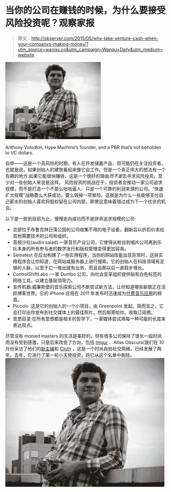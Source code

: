 # 当你的公司在赚钱的时候，为什么要接受风险投资呢？观察家报

> 原文：<http://observer.com/2015/05/why-take-venture-cash-when-your-companys-making-money/?utm_source=wanqu.co&utm_campaign=Wanqu+Daily&utm_medium=website>



[![anthony-volodkin-web](img/67b959739222b5556702df9d58be91c9.png)](https://observer-media.go-vip.net/wp-content/uploads/sites/2/2011/05/anthony-volodkin-web.jpg)

Anthony Volodkin, Hype Machine’s founder, and a PBR that’s not beholden to VC dollars.



自举——这是一个高风险的时期，有人在开发储蓄产品，但可能仍在关注投资者。也就是说，如果创始人的建筑看起来像它会工作。但是一个真正伟大的想法有一个有趣的地方:如果它能很快赚钱，这是一个很好的理由*而不是*去寻求风险投资。至少对一些创始人来说是这样。
风险投资的挑战在于，投资者会推动一家公司追求规模，而不是打造一个不那么咄咄逼人、只是一个可靠的利润来源的公司。“快速扩大规模”战略要么大获成功，要么毁掉一项冒险。这就是为什么一些能够支付自己薪水的创始人喜欢将股权留在公司内部，即使这意味着错过成为下一个优步的机会。

以下是一些到目前为止，慢慢走向成功而不是拼命追求规模的公司:

*   总部位于布鲁克林日落公园的公司收集不用的电子设备，翻新后以折扣价卖给其他需要技术的公司和组织。
*   音频沙拉(audio salad):一家音乐产业公司，它使得从粉丝到唱片公司再到乐队本身的所有参与者的数字发行和版权管理变得更加容易。
*   Sematext 在后台构建了一些实用程序，当你的网站性能出现异常时，这些实用程序会让你知道，在网站或服务器上进行搜索。它的创始人在科技领域有足够的人脉，以至于它一推出就有业务，而且自那以后一直稳步增长。
*   ControlShiftLabs :一家 Dumbo 公司，向社会变革组织提供贴有白色标签的网络工具，以建立基层领导力。
*   宣传机器:威廉斯堡的音乐探索公司不断尝试新方法，让你知道哪些新歌正在活跃博客世界。它的 iPhone 应用在 2011 年发布时迅速成为[付费音乐应用](http://observer.com/2011/05/for-hypmachine-iphone-is-cash-register-android-is-sandbox/)的榜首。
*   Piccolo :这是它的创始人的一个小项目，由 Greenpoint 发起。简而言之，它会打印出你发布到社交媒体上的最佳照片，然后邮寄给你，收取订阅费。
*   思想目录:在所有思想都是相关的哲学下，一家媒体尝试用每一种可能的长度来表达观点。

尽管没有 monied masters 的生活是美好的，但有很多公司保持了很长一段时间而没有受到感激，只是后来改变了方向，包括 [Imgur](http://observer.com/2014/07/inside-look-imgur-reveals-redesign-announces-plans-for-a-convention/) 、Atlas Obscura(我们在 10 月份采访了他们的[新主编](http://observer.com/2014/10/david-plotz-becomes-ceo-of-atlas-obscura/)和 [Cloth](http://clothapp.com) ，这是一个时尚自拍社交网络，已经发展了两年。去年，它进行了第一轮小天使投资，将它从这个名单中剔除。![Why Take Venture Cash When Your Company’s Making Money?](img/e5118b66c2d9e9c69159049a7cc38e91.png)

